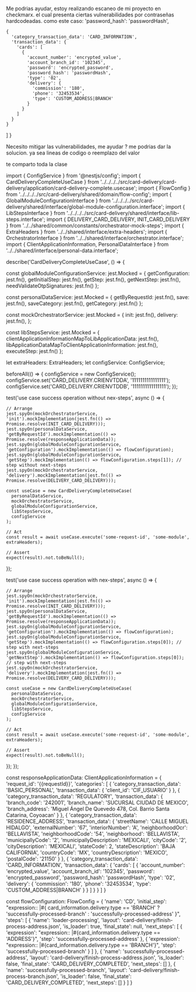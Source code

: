 Me podrias ayudar, estoy realizando escaneo de mi proyecto en checkmarx.
el cual presenta ciertas vulnerabilidades por contraseñas hardcodeadas. como este caso:   'password_hash': 'passwordHash',

    {
      'category_transaction_data': 'CARD_INFORMATION',
      'transaction_data': {
        'cards': [
          {
            'account_number': 'encrypted_value',
            'account_branch_id': '102345',
            'password': 'encrypted_password',
            'password_hash': 'passwordHash',
            'type': '02',
            'delivery': {
              'commission': '180',
              'phone': '32453534',
              'type': 'CUSTOM_ADDRESS|BRANCH'
            }
          }
        ]
      }
    }
  ]
}

Necesito mitigar las vulnerabilidades, me ayudar ?
me podrias dar la solucion. 
ya sea lineas de codigo o reemplazo del valor 

te comparto toda la clase

import { ConfigService } from '@nestjs/config';
import { CardDeliveryCompleteUseCase } from '../../../../src/card-delivery/card-delivery/application/card-delivery-complete.usecase';
import { FlowConfig } from '../../../../src/card-delivery/shared/domain/flow-config';
import { GlobalModuleConfigurationInterface } from '../../../../src/card-delivery/shared/interface/global-module-configuration.interface';
import { LibStepsInterface } from '../../../../src/card-delivery/shared/interface/lib-steps.interface';
import { DELIVERY_CARD_DELIVERY, INIT_CARD_DELIVERY } from '../../shared/common/constants/orchestrator-mock-steps';
import { ExtraHeaders } from '../../shared/interface/extra-headers';
import { OrchestratorInterface } from '../../shared/interface/orchestrator.interface';
import { ClientApplicationInformation, PersonalDataInterface } from '../../shared/interface/personal-data.interface';

describe('CardDeliveryCompleteUseCase', () => {

  const globalModuleConfigurationService: jest.Mocked<GlobalModuleConfigurationInterface> = {
    getConfiguration: jest.fn(),
    getInitialStep: jest.fn(),
    getStep: jest.fn(),
    getNextStep: jest.fn(),
    needValidateOtpSignatures: jest.fn()
  };

  const personalDataService: jest.Mocked<PersonalDataInterface> = {
    getByRequestId: jest.fn(),
    save: jest.fn(),
    saveCategory: jest.fn(),
    getCategory: jest.fn()
  };

  const mockOrchestratorService: jest.Mocked<OrchestratorInterface> = {
    init: jest.fn(),
    delivery: jest.fn(),
  };

  const libStepsService: jest.Mocked<LibStepsInterface> = {
    clientApplicationInformationMapToLibApplicationData: jest.fn(),
    libApplicationDataMapToClientApplicationInformation: jest.fn(),
    executeStep: jest.fn()
  };

  let extraHeaders: ExtraHeaders;
  let configService: ConfigService;

  beforeAll(() => {
    configService = new ConfigService();
    configService.set('CARD_DELIVERY.CRIENVTDDA', '1111111111111111');
    configService.set('CARD_DELIVERY.CRIENVTDDB', '1111111111111111');
  });

  test('use case success operation without nex-steps', async () => {

    // Arrange
    jest.spyOn(mockOrchestratorService, 'init').mockImplementation(jest.fn(() => Promise.resolve(INIT_CARD_DELIVERY)));
    jest.spyOn(personalDataService, 'getByRequestId').mockImplementation(() => Promise.resolve(responseApplicationData));
    jest.spyOn(globalModuleConfigurationService, 'getConfiguration').mockImplementation(() => flowConfiguration);
    jest.spyOn(globalModuleConfigurationService, 'getStep').mockImplementation(() => flowConfiguration.steps[1]); // step without next-steps
    jest.spyOn(mockOrchestratorService, 'delivery').mockImplementation(jest.fn(() => Promise.resolve(DELIVERY_CARD_DELIVERY)));

    const useCase = new CardDeliveryCompleteUseCase(
      personalDataService,
      mockOrchestratorService,
      globalModuleConfigurationService,
      libStepsService,
      configService
    );

    // Act
    const result = await useCase.execute('some-request-id', 'some-module', extraHeaders);

    // Assert
    expect(result).not.toBeNull();
  });

  test('use case success operation with nex-steps', async () => {

    // Arrange
    jest.spyOn(mockOrchestratorService, 'init').mockImplementation(jest.fn(() => Promise.resolve(INIT_CARD_DELIVERY)));
    jest.spyOn(personalDataService, 'getByRequestId').mockImplementation(() => Promise.resolve(responseApplicationData));
    jest.spyOn(globalModuleConfigurationService, 'getConfiguration').mockImplementation(() => flowConfiguration);
    jest.spyOn(globalModuleConfigurationService, 'getStep').mockImplementation(() => flowConfiguration.steps[0]); // step with next-steps
    jest.spyOn(globalModuleConfigurationService, 'getNextStep').mockImplementation(() => flowConfiguration.steps[0]); // step with next-steps
    jest.spyOn(mockOrchestratorService, 'delivery').mockImplementation(jest.fn(() => Promise.resolve(DELIVERY_CARD_DELIVERY)));

    const useCase = new CardDeliveryCompleteUseCase(
      personalDataService,
      mockOrchestratorService,
      globalModuleConfigurationService,
      libStepsService,
      configService
    );

    // Act
    const result = await useCase.execute('some-request-id', 'some-module', extraHeaders);

    // Assert
    expect(result).not.toBeNull();
  });
});

const responseApplicationData: ClientApplicationInformation = {
  'request_id': '{{requestId}}',
  'categories': [
    {
      'category_transaction_data': 'BASIC_PERSONAL',
      'transaction_data': {
        'client_id': 'CIF_USUARIO'
      }
    },
    {
      'category_transaction_data': 'REGULATORY',
      'transaction_data': {
        'branch_code': '242001',
        'branch_name': 'SUCURSAL CIUDAD DE MEXICO',
        'branch_address': 'Miguel Ángel De Quevedo 478, Col. Barrio Santa Catarina, Coyoacan'
      }
    },
    {
      'category_transaction_data': 'RESIDENCE_ADDRESS',
      'transaction_data': {
        'streetName': 'CALLE MIGUEL HIDALGO',
        'externalNumber': '67',
        'interiorNumber': 'A',
        'neighborhoodOcr': 'BELLAVISTA',
        'neighborhoodCode': '54',
        'neighborhood': 'BELLAVISTA',
        'municipallyCode': '2',
        'municipallyDescription': 'MEXICALI',
        'cityCode': '2',
        'cityDescription': 'MEXICALI',
        'stateCode': 2,
        'stateDescription': 'BAJA CALIFORNIA',
        'countryCode': 'MX',
        'countryDescription': 'MEXICO',
        'postalCode': '21150'
      }
    },
    {
      'category_transaction_data': 'CARD_INFORMATION',
      'transaction_data': {
        'cards': [
          {
            'account_number': 'encrypted_value',
            'account_branch_id': '102345',
            'password': 'encrypted_password',
            'password_hash': 'passwordHash',
            'type': '02',
            'delivery': {
              'commission': '180',
              'phone': '32453534',
              'type': 'CUSTOM_ADDRESS|BRANCH'
            }
          }
        ]
      }
    }
  ]
}

const flowConfiguration: FlowConfig = {
  'name': 'CD',
  'initial_step': "expression:: |#{ card_information.delivery.type == 'BRANCH' ? 'successfully-processed-branch' : 'successfully-processed-address' }",
  'steps': [
    {
      'name': 'loader-processing',
      'layout': 'card-delivery/finish-process-address.json',
      'is_loader': true,
      'final_state': null,
      'next_steps': [
        {
          'expression': "expression:: |#{card_information.delivery.type == 'ADDRESS'}",
          'step': 'successfully-processed-address'
        },
        {
          'expression': "expression:: |#{card_information.delivery.type == 'BRANCH'}",
          'step': 'successfully-processed-branch'
        }
      ]
    },
    {
      'name': 'successfully-processed-address',
      'layout': 'card-delivery/finish-process-address.json',
      'is_loader': false,
      'final_state': 'CARD_DELIVERY_COMPLETED',
      'next_steps': []
    },
    {
      'name': 'successfully-processed-branch',
      'layout': 'card-delivery/finish-process-branch.json',
      'is_loader': false,
      'final_state': 'CARD_DELIVERY_COMPLETED',
      'next_steps': []
    }
  ]
}

